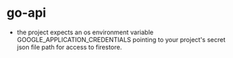 # go-api

- the project expects an os environment variable GOOGLE_APPLICATION_CREDENTIALS pointing to your project's secret json file path for access to firestore.
